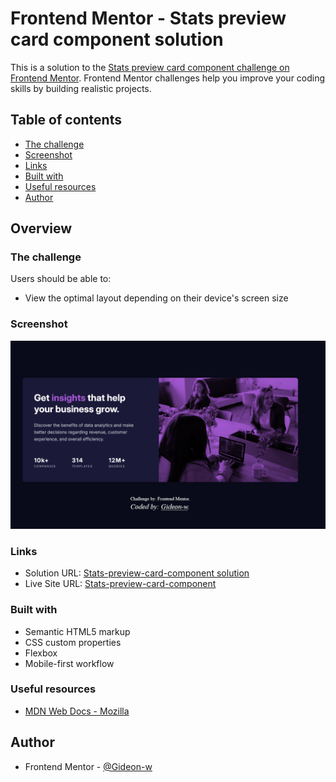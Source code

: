 # Frontend Mentor - Stats preview card component solution

This is a solution to the [Stats preview card component challenge on Frontend Mentor](https://www.frontendmentor.io/challenges/stats-preview-card-component-8JqbgoU62). Frontend Mentor challenges help you improve your coding skills by building realistic projects.

## Table of contents

- [The challenge](#the-challenge)
- [Screenshot](#screenshot)
- [Links](#links)
- [Built with](#built-with)
- [Useful resources](#useful-resources)
- [Author](#author)

## Overview

### The challenge

Users should be able to:

- View the optimal layout depending on their device's screen size

### Screenshot

![](./Screenshot%202024-11-12%20at%2014-33-24%20Stats%20preview%20card%20component.png)

### Links

- Solution URL: [Stats-preview-card-component solution](https://github.com/Gideon-w/Stats-preview-card-component)
- Live Site URL: [Stats-preview-card-component](https://gideon-w.github.io/Stats-preview-card-component/)

### Built with

- Semantic HTML5 markup
- CSS custom properties
- Flexbox
- Mobile-first workflow

### Useful resources

- [MDN Web Docs - Mozilla](https://developer.mozilla.org/en-US/)

## Author

- Frontend Mentor - [@Gideon-w](https://www.frontendmentor.io/profile/Gideon-w")
